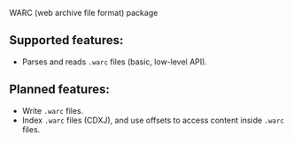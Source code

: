 WARC (web archive file format) package

## Supported features:

- Parses and reads `.warc` files (basic, low-level API).

## Planned features:

- Write `.warc` files.
- Index `.warc` files (CDXJ), and
  use offsets to access content inside `.warc` files.
